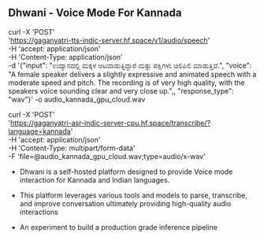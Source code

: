 ## Dhwani - Voice Mode For Kannada


curl -X 'POST' \
  'https://gaganyatri-tts-indic-server.hf.space/v1/audio/speech' \
  -H 'accept: application/json' \
  -H 'Content-Type: application/json' \
  -d '{"input": "ಉದ್ಯಾನದಲ್ಲಿ ಮಕ್ಕಳ ಆಟವಾಡುತ್ತಿದ್ದಾರೆ ಮತ್ತು ಪಕ್ಷಿಗಳು ಚಿಲಿಪಿಲಿ ಮಾಡುತ್ತಿವೆ.", "voice": "A female speaker delivers a slightly expressive and animated speech with a moderate speed and pitch. The recording is of very high quality, with the speakers voice sounding clear and very close up.",, "response_type": "wav"}'  -o audio_kannada_gpu_cloud.wav





curl -X 'POST' \
  'https://gaganyatri-asr-indic-server-cpu.hf.space/transcribe/?language=kannada' \
  -H 'accept: application/json' \
  -H 'Content-Type: multipart/form-data' \
  -F 'file=@audio_kannada_gpu_cloud.wav;type=audio/x-wav'






- Dhwani is a self-hosted platform designed to provide Voice mode interaction for Kannada and Indian languages.

- This platform leverages various tools and models to parse, transcribe, and improve conversation ultimately providing high-quality audio interactions 

- An experiment to build a production grade inference pipeline 


